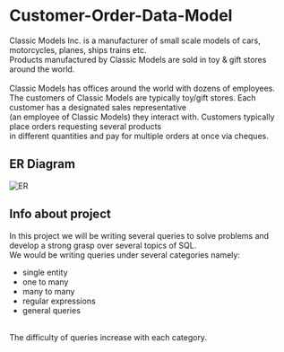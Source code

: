# Customer-Order-Data-Model
Classic Models Inc. is a manufacturer of small scale models of cars, motorcycles, planes, 
ships trains etc.<br/> Products manufactured by Classic Models are sold in toy & gift stores around 
the world. <br/> <br/>
Classic Models has offices around the world with dozens of employees.<br/> The customers of Classic Models 
are typically toy/gift stores. Each customer has a designated sales representative <br/>
(an employee of Classic Models) they interact with. Customers typically place orders requesting several 
products <br/> in different quantities and pay for multiple orders at once via cheques.

## ER Diagram 
![ER](https://i.imgur.com/H6q1dAb.png)

## Info about project
In this project we will be writing several queries to solve problems and develop a strong grasp over several topics of SQL.<br/>
We would be writing queries under several categories namely:
* single entity
* one to many
* many to many
* regular expressions
* general queries<br/>
<br/>
The difficulty of queries increase with each category. 

